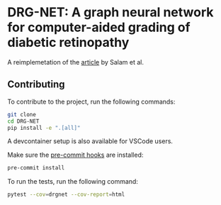 # DRG-NET: A graph neural network for computer-aided grading of diabetic retinopathy

A reimplemetation of the [article](https://rdcu.be/dnENc) by Salam et al.

## Contributing
To contribute to the project, run the following commands:
```bash
git clone
cd DRG-NET
pip install -e ".[all]"
```
A devcontainer setup is also available for VSCode users.

Make sure the [pre-commit hooks](https://pre-commit.com/) are installed:
```bash
pre-commit install
```

To run the tests, run the following command:
```bash
pytest --cov=drgnet --cov-report=html
```
